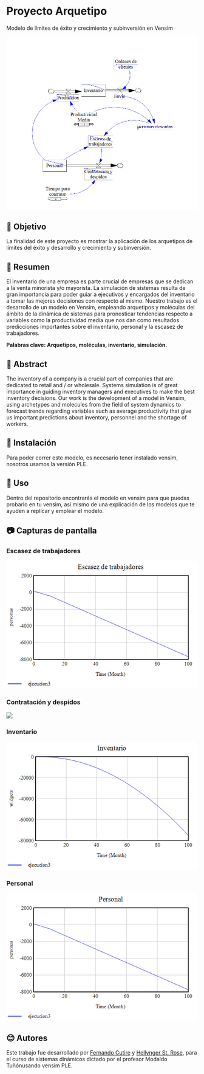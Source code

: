 # Proyecto Arquetipo

Modelo de límites de éxito y crecimiento y subinversión en Vensim

<img src='images/modelo_vensim_inventario.PNG'>

## 🎯 Objetivo
La finalidad de este proyecto es mostrar la aplicación de los arquetipos de límites del éxito y desarrollo y crecimiento y subinversión.

## 📃 Resumen 

El inventario de una empresa es parte crucial de empresas que se dedican a la venta minorista y/o mayorista. La simulación de sistemas resulta de gran importancia para poder guiar a ejecutivos y encargados del inventario a tomar las mejores decisiones con respecto al mismo. Nuestro trabajo es el desarrollo de un modelo en Vensim, empleando arquetipos y moléculas del ámbito de la dinámica de sistemas para pronosticar tendencias respecto a variables como la productividad media que nos dan como resultados predicciones importantes sobre el inventario, personal y la escasez de trabajadores.

**Palabras clave: Arquetipos, moléculas, inventario, simulación.**

## 📃 Abstract 
The inventory of a company is a crucial part of companies that are dedicated to retail and / or wholesale. Systems simulation is of great importance in guiding inventory managers and executives to make the best inventory decisions. Our work is the development of a model in Vensim, using archetypes and molecules from the field of system dynamics to forecast trends regarding variables such as average productivity that give us important predictions about inventory, personnel and the shortage of workers. 

## 🔨 Instalación
Para poder correr este modelo, es necesario tener instalado vensim, nosotros usamos la versión PLE.	

## 👀 Uso
Dentro del repositorio encontrarás el modelo en vensim para que puedas probarlo en tu vensim, así mismo de una explicación de los modelos que te ayuden a replicar y emplear el modelo. 

## 📷 Capturas de pantalla

### Escasez de trabajadores
<img src='images/Escasez de trabajadores.png'>

### Contratación y despidos
<img src='images/Contratación y despidos.png'>

### Inventario
<img src='images/inventario.png'>

### Personal
<img src='images/Personal.png'>


## 😊 Autores
Este trabajo fue desarrollado por [Fernando Cutire](https://github.com/FernandoCutire) y [Hellynger St. Rose](https://github.com/Hellynger), para el curso de sistemas dinámicos dictado por el profesor Modaldo Tuñónusando vensim PLE.





